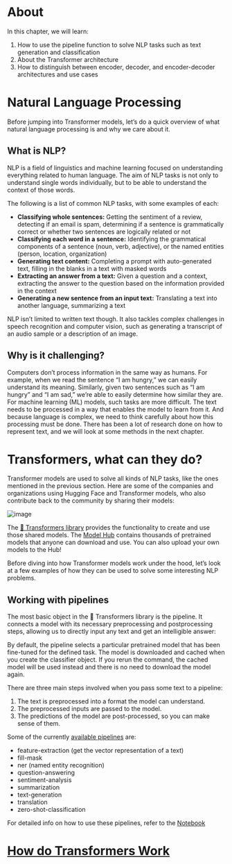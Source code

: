 # About

In this chapter, we will learn:

1. How to use the pipeline function to solve NLP tasks such as text generation and classification
2. About the Transformer architecture
3. How to distinguish between encoder, decoder, and encoder-decoder architectures and use cases


# Natural Language Processing
Before jumping into Transformer models, let’s do a quick overview of what natural language processing is and why we care about it.

## What is NLP?

NLP is a field of linguistics and machine learning focused on understanding everything related to human language. The aim of NLP tasks is not only to understand single words individually, but to be able to understand the context of those words.

The following is a list of common NLP tasks, with some examples of each:
- **Classifying whole sentences:** Getting the sentiment of a review, detecting if an email is spam, determining if a sentence is grammatically correct or whether two sentences are logically related or not
- **Classifying each word in a sentence:** Identifying the grammatical components of a sentence (noun, verb, adjective), or the named entities (person, location, organization)
- **Generating text content:** Completing a prompt with auto-generated text, filling in the blanks in a text with masked words
- **Extracting an answer from a text:** Given a question and a context, extracting the answer to the question based on the information provided in the context
- **Generating a new sentence from an input text:** Translating a text into another language, summarizing a text

NLP isn’t limited to written text though. It also tackles complex challenges in speech recognition and computer vision, such as generating a transcript of an audio sample or a description of an image.

## Why is it challenging?
Computers don’t process information in the same way as humans. For example, when we read the sentence “I am hungry,” we can easily understand its meaning. Similarly, given two sentences such as “I am hungry” and “I am sad,” we’re able to easily determine how similar they are. For machine learning (ML) models, such tasks are more difficult. The text needs to be processed in a way that enables the model to learn from it. And because language is complex, we need to think carefully about how this processing must be done. There has been a lot of research done on how to represent text, and we will look at some methods in the next chapter.

# Transformers, what can they do?
Transformer models are used to solve all kinds of NLP tasks, like the ones mentioned in the previous section. Here are some of the companies and organizations using Hugging Face and Transformer models, who also contribute back to the community by sharing their models:

![image](https://user-images.githubusercontent.com/22586467/122793679-1bbc6600-d2d9-11eb-8359-c895c316522b.png)

The [🤗 Transformers library](https://github.com/huggingface/transformers) provides the functionality to create and use those shared models. The [Model Hub](https://huggingface.co/models) contains thousands of pretrained models that anyone can download and use. You can also upload your own models to the Hub!

Before diving into how Transformer models work under the hood, let’s look at a few examples of how they can be used to solve some interesting NLP problems.

## Working with pipelines

The most basic object in the 🤗 Transformers library is the pipeline. It connects a model with its necessary preprocessing and postprocessing steps, allowing us to directly input any text and get an intelligible answer:

By default, the pipeline selects a particular pretrained model that has been fine-tuned for the defined task. The model is downloaded and cached when you create the classifier object. If you rerun the command, the cached model will be used instead and there is no need to download the model again.

There are three main steps involved when you pass some text to a pipeline:

1. The text is preprocessed into a format the model can understand.
2. The preprocessed inputs are passed to the model.
3. The predictions of the model are post-processed, so you can make sense of them.

Some of the currently [available pipelines](https://huggingface.co/transformers/main_classes/pipelines.html) are:

- feature-extraction (get the vector representation of a text)
- fill-mask
- ner (named entity recognition)
- question-answering
- sentiment-analysis
- summarization
- text-generation
- translation
- zero-shot-classification

For detailed info on how to use these pipelines, refer to the [Notebook](https://github.com/mittalsharad/NLP/blob/main/HuggingFace/Transformer%20Models/Transformer.ipynb)

# [How do Transformers Work](https://huggingface.co/course/chapter1/4?fw=pt)

